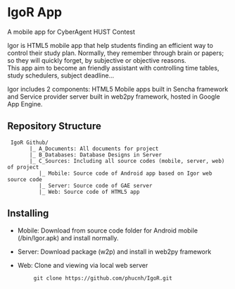 IgoR App
===============

A mobile app for CyberAgent HUST Contest

Igor is HTML5 mobile app that help students finding an efficient way to control their study plan. Normally, they remember through brain or papers; so they will quickly forget, by subjective or objective reasons.  
This app aim to become an friendly assistant with controlling time tables, study schedulers, subject deadline...

Igor includes 2 components: HTML5 Mobile apps built in Sencha framework and Service provider server built in web2py framework, hosted in Google App Engine.

## Repository Structure


     IgoR Github/
           |_ A_Documents: All documents for project    
           |_ B_Databases: Database Designs in Server
           |_ C_Sources: Including all source codes (mobile, server, web) of project   
              |_ Mobile: Source code of Android app based on Igor web source code
              |_ Server: Source code of GAE server   
              |_ Web: Source code of HTML5 app
                         
## Installing

* Mobile: Download from source code folder for Android mobile (/bin/Igor.apk) and install normally.
* Server: Download package (w2p) and install in web2py framework
* Web: Clone and viewing via local web server

           git clone https://github.com/phucnh/IgoR.git
